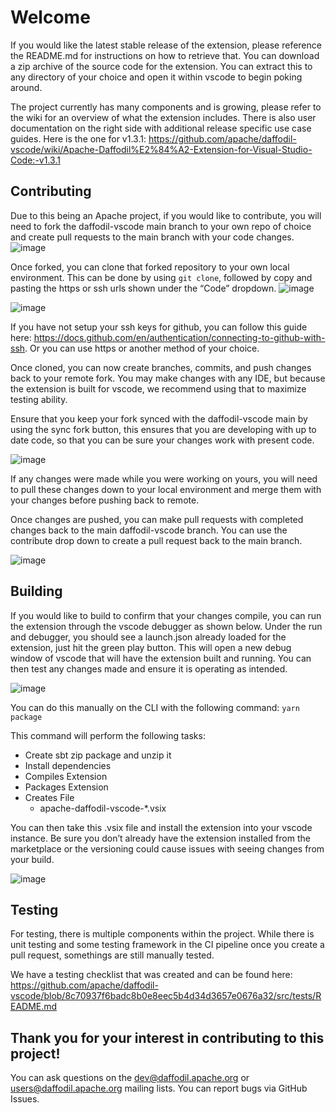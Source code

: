<!--
  Licensed to the Apache Software Foundation (ASF) under one or more
  contributor license agreements.  See the NOTICE file distributed with
  this work for additional information regarding copyright ownership.
  The ASF licenses this file to You under the Apache License, Version 2.0
  (the "License"); you may not use this file except in compliance with
  the License.  You may obtain a copy of the License at

      http://www.apache.org/licenses/LICENSE-2.0

  Unless required by applicable law or agreed to in writing, software
  distributed under the License is distributed on an "AS IS" BASIS,
  WITHOUT WARRANTIES OR CONDITIONS OF ANY KIND, either express or implied.
  See the License for the specific language governing permissions and
  limitations under the License.
-->

# Welcome
If you would like the latest stable release of the extension, please reference the README.md for instructions on how to retrieve that.
You can download a zip archive of the source code for the extension. You can extract this to any directory of your choice and open it within vscode to begin poking around.

The project currently has many components and is growing, please refer to the wiki for an overview of what the extension includes. There is also user documentation on the right side with additional release specific use case guides. Here is the one for v1.3.1:
https://github.com/apache/daffodil-vscode/wiki/Apache-Daffodil%E2%84%A2-Extension-for-Visual-Studio-Code:-v1.3.1 

## Contributing
Due to this being an Apache project, if you would like to contribute, you will need to fork the daffodil-vscode main branch to your own repo of choice and create pull requests to the main branch with your code changes.
 ![image](https://github.com/ctc-oss/daffodil-vscode/assets/131286323/160ff687-4b37-4730-b867-128d063950b7)
 
Once forked, you can clone that forked repository to your own local environment. This can be done by using `git clone`, followed by copy and pasting the https or ssh urls shown under the “Code” dropdown.
 ![image](https://github.com/ctc-oss/daffodil-vscode/assets/131286323/e32b5ebf-a45d-4362-aa44-5aa817d4bd0b)

![image](https://github.com/ctc-oss/daffodil-vscode/assets/131286323/cfed66de-6418-4456-bbec-4ef01653e171)

If you have not setup your ssh keys for github, you can follow this guide here: https://docs.github.com/en/authentication/connecting-to-github-with-ssh. Or you can use https or another method of your choice.

Once cloned, you can now create branches, commits, and push changes back to your remote fork. You may make changes with any IDE, but because the extension is built for vscode, we recommend using that to maximize testing ability. 

Ensure that you keep your fork synced with the daffodil-vscode main by using the sync fork button, this ensures that you are developing with up to date code, so that you can be sure your changes work with present code.

![image](https://github.com/ctc-oss/daffodil-vscode/assets/131286323/3555a2c6-3ee6-43a0-99b6-d4885b713e9b)


If any changes were made while you were working on yours, you will need to pull these changes down to your local environment and merge them with your changes before pushing back to remote.

Once changes are pushed, you can make pull requests with completed changes back to the main daffodil-vscode branch. You can use the contribute drop down to create a pull request back to the main branch.

![image](https://github.com/ctc-oss/daffodil-vscode/assets/131286323/76d83f38-d39c-49b3-a872-95cb281f0956)

## Building
If you would like to build to confirm that your changes compile, you can run the extension through the vscode debugger as shown below. Under the run and debugger, you should see a launch.json already loaded for the extension, just hit the green play button. This will open a new debug window of vscode that will have the extension built and running. You can then test any changes made and ensure it is operating as intended.

![image](https://github.com/ctc-oss/daffodil-vscode/assets/131286323/db202ff3-81fb-4578-9001-a8c2c7008568)

You can do this manually on the CLI with the following command: 
`yarn package`

This command will perform the following tasks: 
 - Create sbt zip package and unzip it
 - Install dependencies
 - Compiles Extension
 - Packages Extension
 - Creates File
   - apache-daffodil-vscode-*.vsix

You can then take this .vsix file and install the extension into your vscode instance. Be sure you don’t already have the extension installed from the marketplace or the versioning could cause issues with seeing changes from your build.

![image](https://github.com/ctc-oss/daffodil-vscode/assets/131286323/4d0fe825-0973-494d-bc8e-211319806f0d)


## Testing
For testing, there is multiple components within the project. While there is unit testing and some testing framework in the CI pipeline once you create a pull request, somethings are still manually tested.

We have a testing checklist that was created and can be found here:
https://github.com/apache/daffodil-vscode/blob/8c70937f6badc8b0e8eec5b4d34d3657e0676a32/src/tests/README.md 


## Thank you for your interest in contributing to this project!
You can ask questions on the dev@daffodil.apache.org or users@daffodil.apache.org mailing lists. You can report bugs via GitHub Issues.

